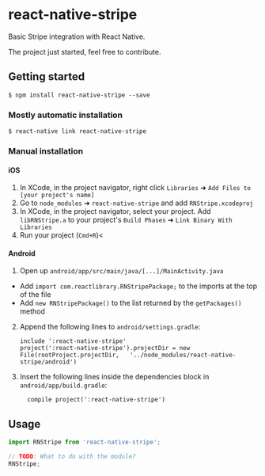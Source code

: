
# react-native-stripe

Basic Stripe integration with React Native.

The project just started, feel free to contribute.

## Getting started

`$ npm install react-native-stripe --save`

### Mostly automatic installation

`$ react-native link react-native-stripe`

### Manual installation


#### iOS

1. In XCode, in the project navigator, right click `Libraries` ➜ `Add Files to [your project's name]`
2. Go to `node_modules` ➜ `react-native-stripe` and add `RNStripe.xcodeproj`
3. In XCode, in the project navigator, select your project. Add `libRNStripe.a` to your project's `Build Phases` ➜ `Link Binary With Libraries`
4. Run your project (`Cmd+R`)<

#### Android

1. Open up `android/app/src/main/java/[...]/MainActivity.java`
  - Add `import com.reactlibrary.RNStripePackage;` to the imports at the top of the file
  - Add `new RNStripePackage()` to the list returned by the `getPackages()` method
2. Append the following lines to `android/settings.gradle`:
  	```
  	include ':react-native-stripe'
  	project(':react-native-stripe').projectDir = new File(rootProject.projectDir, 	'../node_modules/react-native-stripe/android')
  	```
3. Insert the following lines inside the dependencies block in `android/app/build.gradle`:
  	```
      compile project(':react-native-stripe')
  	```

## Usage
```javascript
import RNStripe from 'react-native-stripe';

// TODO: What to do with the module?
RNStripe;
```
  
